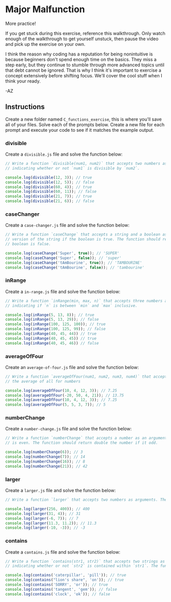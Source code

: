 # Major Malfunction

More practice!

If you get stuck during this exercise, reference this walkthrough. Only watch enough of the walkthrough to get yourself
unstuck, then pause the video and pick up the exercise on your own.

I think the reason why coding has a reputation for being nonintuitive is because beginners don't spend enough time on
the basics. They miss a step early, but they continue to stumble through more advanced topics until that debt cannot be
ignored. That is why I think it's important to exercise a concept extensively before shifting focus. We'll cover the
cool stuff when I think your ready.

-AZ

## Instructions

Create a new folder named `C_functions_exercise`, this is where you'll save all of your files. Solve each of the prompts
below. Create a new file for each prompt and execute your code to see if it matches the example output.

### divisible

Create a `divisible.js` file and solve the function below:

```js
// Write a function `divisible(num1, num2)` that accepts two numbers as arguments. The function should return a boolean
// indicating whether or not `num1` is divisible by `num2`.

console.log(divisible(12, 3)); // true
console.log(divisible(12, 5)); // false
console.log(divisible(60, 4)); // true
console.log(divisible(60, 11)); // false
console.log(divisible(21, 7)); // true
console.log(divisible(21, 6)); // false
```

### caseChanger

Create a `case-changer.js` file and solve the function below:

```js
// Write a function `caseChange` that accepts a string and a boolean as arguments. The function should return the uppercase
// version of the string if the boolean is true. The function should return the lowercase version of the string if the 
// boolean is false.

console.log(caseChange('Super', true)); // 'SUPER'
console.log(caseChange('Super', false)); // 'super'
console.log(caseChange('tAmBourine', true)); // 'TAMBOURINE'
console.log(caseChange('tAmBourine', false)); // 'tambourine'
```

### inRange

Create a `in-range.js` file and solve the function below:

```js
// Write a function `inRange(min, max, n)` that accepts three numbers as arguments. The function should return a boolean 
// indicating if `n` is between `min` and `max` inclusive.

console.log(inRange(5, 13, 8)); // true
console.log(inRange(5, 13, 29)); // false
console.log(inRange(100, 125, 100)); // true
console.log(inRange(100, 125, 99)); // false
console.log(inRange(40, 45, 44)) // true
console.log(inRange(40, 45, 45)) // true
console.log(inRange(40, 45, 46)) // false
```

### averageOfFour

Create an `average-of-four.js` file and solve the function below:

```js
// Write a function `averageOfFour(num1, num2, num3, num4)` that accepts four numbers as arguments. The function should return
// the average of all for numbers

console.log(averageOfFour(10, 4, 12, 3)); // 7.25
console.log(averageOfFour(-20, 50, 4, 21)); // 13.75
console.log(averageOfFour(10, 4, 12, 3)); // 7.25
console.log(averageOfFour(5, 5, 3, 7)); // 5
```

### numberChange

Create a `number-change.js` file and solve the function below:

```js
// Write a function `numberChange` that accepts a number as an argument. The function should return half the number if it
// is even. The function should return double the number if it odd.

console.log(numberChange(6)); // 3
console.log(numberChange(7)); // 14
console.log(numberChange(16)); // 8
console.log(numberChange(21)); // 42
```

### larger

Create a `larger.js` file and solve the function below:

```js
// Write a function `larger` that accepts two numbers as arguments. The function should return the larger number.

console.log(larger(256, 400)); // 400
console.log(larger(31, 4)); // 31
console.log(larger(-6, 7)); // 7
console.log(larger(11.3, 11.2)); // 11.3
console.log(larger(-10, -3)); // -3
```

### contains

Create a `contains.js` file and solve the function below:

```js
// Write a function `contains(str1, str2)` that accepts two strings as arguments. The function should return a boolean 
// indicating whether or not `str2` is contained within `str1`. The function should ignore any differences in capitalization.

console.log(contains('caterpillar', 'pill')); // true
console.log(contains("lion's share", 'on')); // true
console.log(contains('SORRY', 'or')); // true
console.log(contains('tangent', 'gem')); // false
console.log(contains('clock', 'ok')); // false
```
